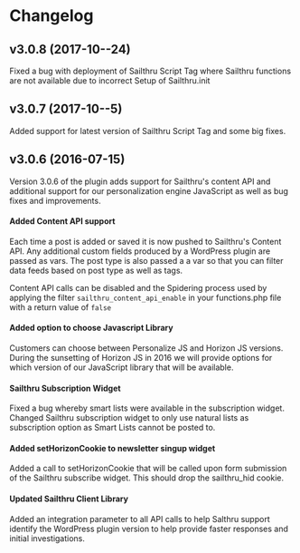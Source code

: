 # Changelog

## v3.0.8 (2017-10--24)
Fixed a bug with deployment of Sailthru Script Tag where Sailthru functions are not available due to incorrect Setup of Sailthru.init

## v3.0.7 (2017-10--5)
Added support for latest version of Sailthru Script Tag and some big fixes. 

## v3.0.6 (2016-07-15)

Version 3.0.6 of the plugin adds support for Sailthru's content API and additional support for our personalization engine JavaScript as well as bug fixes and improvements. 

#### Added Content API support

Each time a post is added or saved it is now pushed to Sailthru's Content API. Any additional custom fields produced by a WordPress plugin are passed as vars. The post type is also passed a a var so that you can filter data feeds based on post type as well as tags. 

Content API calls can be disabled and the Spidering process used by applying the filter ```sailthru_content_api_enable``` in your functions.php file with a return value of ```false```

#### Added option to choose Javascript Library

Customers can choose between Personalize JS and Horizon JS versions. During the sunsetting of Horizon JS in 2016 we will provide options for which version of our JavaScript library that will be available. 

#### Sailthru Subscription Widget
Fixed a bug whereby smart lists were available in the subscription widget. Changed Sailthru subscription widget to only use natural lists as subscription option as Smart Lists cannot be posted to.

#### Added setHorizonCookie to newsletter singup widget

Added a call to setHorizonCookie that will be called upon form submission of the Sailthru subscribe widget. This should drop the sailthru_hid cookie.


#### Updated Sailthru Client Library 
Added an integration parameter to all API calls to help Salthru support identify the WordPress plugin version to help provide faster responses and initial investigations.
